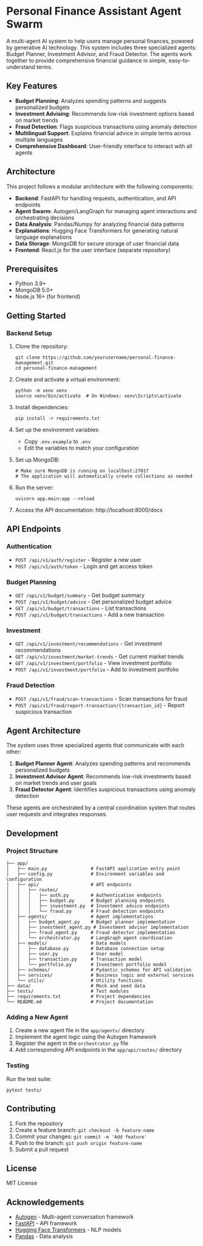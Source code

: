 # Personal Finance Assistant Agent Swarm

A multi-agent AI system to help users manage personal finances, powered by generative AI technology. This system includes three specialized agents: Budget Planner, Investment Advisor, and Fraud Detector. The agents work together to provide comprehensive financial guidance in simple, easy-to-understand terms.

## Key Features

- **Budget Planning**: Analyzes spending patterns and suggests personalized budgets
- **Investment Advising**: Recommends low-risk investment options based on market trends
- **Fraud Detection**: Flags suspicious transactions using anomaly detection
- **Multilingual Support**: Explains financial advice in simple terms across multiple languages
- **Comprehensive Dashboard**: User-friendly interface to interact with all agents

## Architecture

This project follows a modular architecture with the following components:

- **Backend**: FastAPI for handling requests, authentication, and API endpoints
- **Agent Swarm**: Autogen/LangGraph for managing agent interactions and orchestrating decisions
- **Data Analysis**: Pandas/Numpy for analyzing financial data patterns
- **Explanations**: Hugging Face Transformers for generating natural language explanations
- **Data Storage**: MongoDB for secure storage of user financial data
- **Frontend**: React.js for the user interface (separate repository)

## Prerequisites

- Python 3.9+
- MongoDB 5.0+
- Node.js 16+ (for frontend)

## Getting Started

### Backend Setup

1. Clone the repository:
   ```
   git clone https://github.com/yourusername/personal-finance-management.git
   cd personal-finance-management
   ```

2. Create and activate a virtual environment:
   ```
   python -m venv venv
   source venv/bin/activate  # On Windows: venv\Scripts\activate
   ```

3. Install dependencies:
   ```
   pip install -r requirements.txt
   ```

4. Set up the environment variables:
   - Copy `.env.example` to `.env`
   - Edit the variables to match your configuration

5. Set up MongoDB:
   ```
   # Make sure MongoDB is running on localhost:27017
   # The application will automatically create collections as needed
   ```

6. Run the server:
   ```
   uvicorn app.main:app --reload
   ```

7. Access the API documentation: http://localhost:8000/docs

## API Endpoints

### Authentication
- `POST /api/v1/auth/register` - Register a new user
- `POST /api/v1/auth/token` - Login and get access token

### Budget Planning
- `GET /api/v1/budget/summary` - Get budget summary
- `POST /api/v1/budget/advice` - Get personalized budget advice
- `GET /api/v1/budget/transactions` - List transactions
- `POST /api/v1/budget/transactions` - Add a new transaction

### Investment
- `GET /api/v1/investment/recommendations` - Get investment recommendations
- `GET /api/v1/investment/market-trends` - Get current market trends
- `GET /api/v1/investment/portfolio` - View investment portfolio
- `POST /api/v1/investment/portfolio` - Add to investment portfolio

### Fraud Detection
- `POST /api/v1/fraud/scan-transactions` - Scan transactions for fraud
- `POST /api/v1/fraud/report-transaction/{transaction_id}` - Report suspicious transaction

## Agent Architecture

The system uses three specialized agents that communicate with each other:

1. **Budget Planner Agent**: Analyzes spending patterns and recommends personalized budgets
2. **Investment Advisor Agent**: Recommends low-risk investments based on market trends and user goals
3. **Fraud Detector Agent**: Identifies suspicious transactions using anomaly detection

These agents are orchestrated by a central coordination system that routes user requests and integrates responses.

## Development

### Project Structure

```
├── app/
│   ├── main.py                # FastAPI application entry point
│   ├── config.py              # Environment variables and configuration
│   ├── api/                   # API endpoints
│   │   ├── routes/
│   │   │   ├── auth.py        # Authentication endpoints
│   │   │   ├── budget.py      # Budget planning endpoints
│   │   │   ├── investment.py  # Investment advice endpoints
│   │   │   └── fraud.py       # Fraud detection endpoints
│   ├── agents/                # Agent implementations
│   │   ├── budget_agent.py    # Budget planner implementation
│   │   ├── investment_agent.py # Investment advisor implementation
│   │   ├── fraud_agent.py     # Fraud detector implementation 
│   │   └── orchestrator.py    # LangGraph agent coordination
│   ├── models/                # Data models
│   │   ├── database.py        # Database connection setup
│   │   ├── user.py            # User model
│   │   ├── transaction.py     # Transaction model
│   │   └── portfolio.py       # Investment portfolio model
│   ├── schemas/               # Pydantic schemas for API validation
│   ├── services/              # Business logic and external services
│   └── utils/                 # Utility functions
├── data/                      # Mock and seed data
├── tests/                     # Test modules
├── requirements.txt           # Project dependencies
└── README.md                  # Project documentation
```

### Adding a New Agent

1. Create a new agent file in the `app/agents/` directory
2. Implement the agent logic using the Autogen framework
3. Register the agent in the `orchestrator.py` file
4. Add corresponding API endpoints in the `app/api/routes/` directory

### Testing

Run the test suite:

```
pytest tests/
```

## Contributing

1. Fork the repository
2. Create a feature branch: `git checkout -b feature-name`
3. Commit your changes: `git commit -m 'Add feature'`
4. Push to the branch: `git push origin feature-name`
5. Submit a pull request

## License

MIT License

## Acknowledgements

- [Autogen](https://github.com/microsoft/autogen) - Multi-agent conversation framework
- [FastAPI](https://fastapi.tiangolo.com/) - API framework
- [Hugging Face Transformers](https://huggingface.co/transformers/) - NLP models
- [Pandas](https://pandas.pydata.org/) - Data analysis